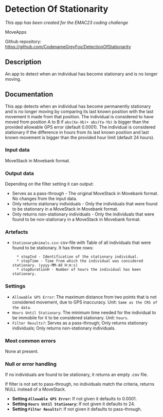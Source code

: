 # Detection Of Stationarity

*This app has been created for the EMAC23 coding challenge*

MoveApps

Github repository: https://github.com/CodenameGreyFox/DetectionOfStationarity

## Description
An app to detect when an individual has become stationary and is no longer moving.

## Documentation
This app detects when an individual has become permanently stationary and is no longer moving by comparing its last known position with the last movement it made from that position.
The individual is considered to have moved from position A to B if `abs(Xa-Xb)+ abs(Ya-Yb)` is bigger than the provided allowable GPS error (default 0.0001).
The individual is considered stationary if the difference in hours from its last known position and last known movement is bigger than the provided hour limit (default 24 hours).

### Input data
MoveStack in Movebank format.

### Output data
Depending on the filter setting it can output:
* Serves as a pass-through - The original MoveStack in Movebank format. No changes from the input data.
* Only returns stationary individuals - Only the individuals that were found to be stationary in a MoveStack in Movebank format.
* Only returns non-stationary individuals - Only the individuals that were found to be non-stationary in a MoveStack in Movebank format. 

### Artefacts
* `StationaryAnimals.csv`: csv-file with Table of all individuals that were found to be stationary. It has three rows:

		* stopInd - Identification of the stationary individual.
		* stopTime - Time from which the individual was considered stationary. (yyyy-MM-dd H:m:s)
		* stopDurationH - Number of hours the individual has been stationary.

### Settings 

* `Allowable GPS Error`: The maximum distance from two points that is not considered movement, due to GPS inaccuracy. Unit: `Same as the CRS of the data`.
* `Hours Until Stationary`: The minimum time needed for the individual to be immobile for it to be considered stationary. Unit: `hours`.
* `Filter Results?`: Serves as a pass-through; Only returns stationary individuals; Only returns non-stationary individuals.

### Most common errors
None at present.

### Null or error handling
If no individuals are found to be stationary, it returns an empty .csv file.

If filter is not set to pass-through, no individuals match the criteria, returns NULL instead of a MoveStack.

* **Setting `Allowable GPS Error`:** If not given it defaults to 0.0001.
* **Setting `Hours Until Stationary`:** If not given it defaults to 24.
* **Setting `Filter Results?`:** If not given it defaults to pass-through.

